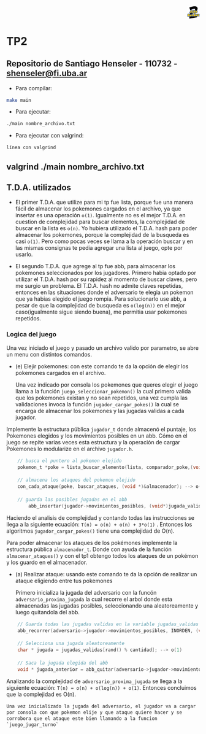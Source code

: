 <div align="right">
<img width="32px" src="img/algo2.svg">
</div>

# TP2

## Repositorio de Santiago Henseler - 110732 - shenseler@fi.uba.ar

- Para compilar:

```bash
make main
```

- Para ejecutar:

```bash
./main nombre_archivo.txt
```

- Para ejecutar con valgrind:
```bash
línea con valgrind
```
valgrind ./main nombre_archivo.txt
---
##  T.D.A. utilizados

- El primer T.D.A. que utilize para mi tp fue lista, porque fue una manera fácil de almacenar los pokemones cargados en el archivo, ya que insertar es una operación `o(1)`. Igualmente no es el mejor T.D.A. en cuestion de complejidad para buscar elementos, la complejidad de buscar en la lista es `o(n)`. Yo hubiera utilizado el T.D.A. hash para poder almacenar los pokemones, porque la complejidad de la busqueda es casi `o(1)`. Pero como pocas veces se llama a la operación buscar y en las mismas consignas te pedia agregar una lista al juego, opte por usarlo.

- El segundo T.D.A. que agrege al tp fue abb, para almacenar los pokemones seleccionados por los jugadores. Primero habia optado por utilizar el T.D.A. hash por su rapidez al momento de buscar claves, pero me surgio un problema. El T.D.A. hash no admite claves repetidas, entonces en las situaciones donde el adversario te elegia un pokemon que ya habias elegido el juego rompia. Para solucionarlo use abb, a pesar de que la complejidad de busqueda es `o(log(n))` en el mejor caso(igualmente sigue siendo buena), me permitia usar pokemones repetidos. 


### Logica del juego

Una vez iniciado el juego y pasado un archivo valido por parametro, se abre un menu con distintos comandos. 

- (e) Elejir pokemones: con este comando te da la opción de elegir los pokemones cargados en el archivo.
    
    Una vez indicado por consola los pokemones que queres elegir el juego llama a la función `juego_seleccionar_pokemon()` la cual primero valida que los pokemones existan y no sean repetidos, una vez cumpla las validaciones invoca la función `jugador_cargar_pokes()` la cual se encarga de almacenar los pokemones y las jugadas validas a cada jugador.

Implemente la estructura pública `jugador_t` donde almacenó el puntaje, los Pokemones elegidos y los movimientos posibles en un abb. Cómo en el juego se repite varias veces esta estructura y la operación de cargar Pokemones lo modularize en el archivo `jugador.h`.

```c
    // busca el puntero al pokemon elejido
    pokemon_t *poke = lista_buscar_elemento(lista, comparador_poke,(void*) nombre); --> 0(n)

    // almacena los ataques del pokemon elejido
	con_cada_ataque(poke, buscar_ataques, (void *)&almacenador); --> o(n)

    // guarda las posibles jugadas en el abb
		abb_insertar(jugador->movimientos_posibles, (void*)jugada_valida); --> o(1)
```

Haciendo el analisis de complejidad y contando todas las instrucciones se llega a la siguiente ecuación: `T(n) = o(n) + o(n) + 3*o(1)` . Entonces los algoritmos `jugador_cargar_pokes()` tiene una complejidad de O(n).

Para poder almacenar los ataques de los pokémones implemente la estructura pública `almacenador_t`. Donde con ayuda de la función `almacenar_ataques()` y con el tp1 obtengo todos los ataques de un pokémon y los guardo en el almacenador.


- (a) Realizar ataque: usando este comando te da la opción de realizar un ataque eligiendo entre tus pokemones

    Primero inicializa la jugada del adversario con la funcón `adversario_proxima_jugada` la cual recorre el arbol donde esta almacenadas las jugadas posibles, seleccionando una aleatoreamente y luego quitandola del abb.  

```c
    // Guarda todas las jugadas validas en la variable jugadas_validas
	abb_recorrer(adversario->jugador->movimientos_posibles, INORDEN, (void **)jugadas_validas, (size_t)cantidad); --> o(n)

    // Selecciona una jugada aleatoreamente
	char * jugada = jugadas_validas[rand() % cantidad]; --> o(1)

    // Saca la jugada elegida del abb
	void * jugada_anterior = abb_quitar(adversario->jugador->movimientos_posibles, (void*)jugada); --> o(log(n))
```
Analizando la complejidad de `adversario_proxima_jugada` se llega a la siguiente ecuación: `T(n) = o(n) + o(log(n)) + o(1)`. Entonces concluimos que la complejidad es O(n).

    Una vez inicializado la jugada del adversario, el jugador va a cargar por consola con que pokemon elije y que ataque quiere hacer y se corrobora que el ataque este bien llamando a la funcion `juego_jugar_turno` 

